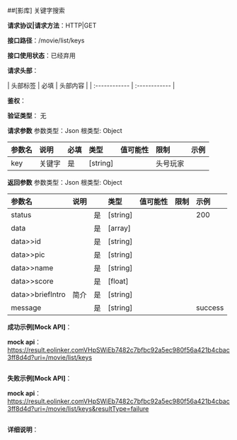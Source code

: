 ##[影库] 关键字搜索

**请求协议|请求方法**：HTTP|GET

**接口路径**：/movie/list/keys

**接口使用状态**：已经弃用

**请求头部**：

| 头部标签 | 必填  | 头部内容 | 
| :------------ | :------------ |

**鉴权**：

**验证类型**：
无

**请求参数**
参数类型：Json
根类型: Object

| 参数名 | 说明 | 必填 | 类型 | 值可能性 |  限制 | 示例 |
| :------------ | :------------ | :------------ | :------------ | :------------ | :------------ | :------------ |
|key|关键字|是|[string]||头号玩家|

**返回参数**
参数类型：Json
根类型: Object

| 参数名  | 说明 |  | 类型 | 值可能性 | 限制 | 示例 |
| :------------ | :------------ | :------------ | :------------ | :------------ | :------------ | :------------ |
|status||是|[string]|||200|
|data||是|[array]||||
|data>>id||是|[string]||||
|data>>pic||是|[string]||||
|data>>name||是|[string]||||
|data>>score||是|[float]||||
|data>>briefIntro|简介|是|[string]||||
|message||是|[string]|||success|

**成功示例[Mock API]**：


**mock api**：https://result.eolinker.comVHpSWiEb7482c7bfbc92a5ec980f56a421b4cbac3ff8d4d?uri=/movie/list/keys
```

```

**失败示例[Mock API]**：


**mock api**：https://result.eolinker.comVHpSWiEb7482c7bfbc92a5ec980f56a421b4cbac3ff8d4d?uri=/movie/list/keys&resultType=failure
```

```

**详细说明**：


```
